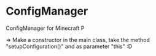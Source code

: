# ConfigManager
ConfigManager for Minecraft P

=> Make a constructor in the main class, take the method "setupConfiguration()" and as parameter "this" :D

